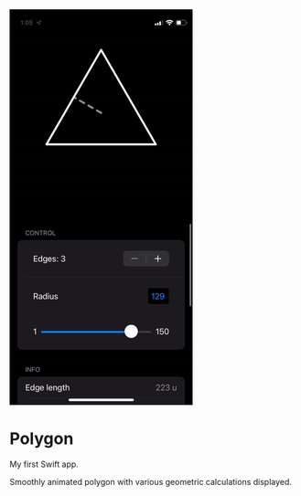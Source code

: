 <img src="demo.gif" title="" alt="" data-align="center">

# Polygon

My first Swift app.

Smoothly animated polygon with various geometric calculations displayed.
